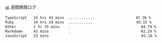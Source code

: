 <a href="https://github.com/kajirikajiri/kajirikajiri/commits/master">📊</a> 週間開発ログ
<!--START_SECTION:waka-->

```txt
TypeScript   15 hrs 43 mins  ............⠀⠀⠀⠀⠀⠀⠀⠀⠀⠀⠀⠀⠀   47.36 %
Ruby         14 hrs 19 mins  ...........⠀⠀⠀⠀⠀⠀⠀⠀⠀⠀⠀⠀⠀⠀   43.15 %
Other        1 hr 35 mins    .⠀⠀⠀⠀⠀⠀⠀⠀⠀⠀⠀⠀⠀⠀⠀⠀⠀⠀⠀⠀⠀⠀⠀⠀   04.79 %
Markdown     43 mins         .⠀⠀⠀⠀⠀⠀⠀⠀⠀⠀⠀⠀⠀⠀⠀⠀⠀⠀⠀⠀⠀⠀⠀⠀   02.19 %
JavaScript   23 mins         ⠀⠀⠀⠀⠀⠀⠀⠀⠀⠀⠀⠀⠀⠀⠀⠀⠀⠀⠀⠀⠀⠀⠀⠀⠀   01.16 %
```

<!--END_SECTION:waka-->
